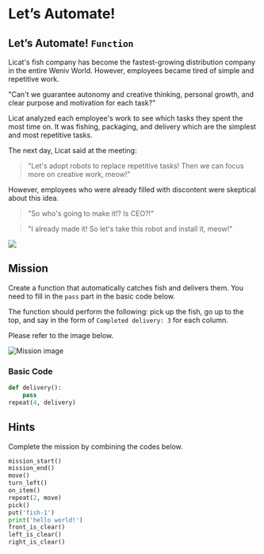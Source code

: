 # Let’s Automate!

## Let’s Automate! `Function`

Licat's fish company has become the fastest-growing distribution company in the entire Weniv World. However, employees became tired of simple and repetitive work.

"Can't we guarantee autonomy and creative thinking, personal growth, and clear purpose and motivation for each task?"

Licat analyzed each employee's work to see which tasks they spent the most time on. It was fishing, packaging, and delivery which are the simplest and most repetitive tasks.

The next day, Licat said at the meeting:

> "Let's adopt robots to replace repetitive tasks! Then we can focus more on creative work, meow!"

However, employees who were already filled with discontent were skeptical about this idea.

> "So who's going to make it!? Is CEO?!"

> "I already made it! So let's take this robot and install it, meow!"

![](./9.jpg)

## Mission

Create a function that automatically catches fish and delivers them. You need to fill in the `pass` part in the basic code below.

The function should perform the following: pick up the fish, go up to the top, and say in the form of `Completed delivery: 3` for each column.

Please refer to the image below.

![Mission image](./story9-3.png)

### Basic Code
```python
def delivery():
    pass
repeat(4, delivery)
```

## Hints
Complete the mission by combining the codes below.
```python
mission_start()
mission_end()
move()
turn_left()
on_item()
repeat(2, move)
pick()
put('fish-1')
print('hello world!')
front_is_clear()
left_is_clear()
right_is_clear()
```
